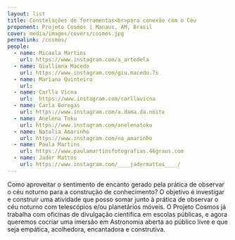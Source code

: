 ```yaml
---
layout: list
title: Constelações de ferramentas<br>para conexão com o Céu
proponent: Projeto Cosmos | Manaus, AM, Brasil
cover: media/images/covers/cosmos.jpg
permalink: /cosmos/
people:
  - name: Micaela Martins 
    url: https://www.instagram.com/a_artedela
  - name: Giulliana Macedo 
    url: https://www.instagram.com/giu.macedo.7s
  - name: Mariana Quinteiro
    url: 
  - name: Carlla Vicna
    url:  https://www.instagram.com/carllavicna
  - name: Carla Boregas
    url: https://www.instagram.com/a.dama.da.noite
  - name: Anelena Toku
    url: https://www.instagram.com/anelenatoku
  - name: Natalia Amarinho
    url: https://www.instagram.com/na_amarinho
  - name: Paula Martins
    url: https://www.paulamartinsfotografias.46graus.com
  - name: Jader Mattos
    url: https://www.instagram.com/____jadermattos____/
---
```


Como aproveitar o sentimento de encanto gerado pela prática de observar o céu noturno para a construção de conhecimento? O objetivo é investigar e construir uma atividade que posso somar junto à prática de observar o céu noturno com telescópios e/ou planetários móveis. O Projeto Cosmos já trabalha com oficinas de divulgação científica em escolas públicas, e agora queremos cocriar uma imersão em Astronomia aberta ao público livre e que seja empática, acolhedora, encantadora e construtiva.
